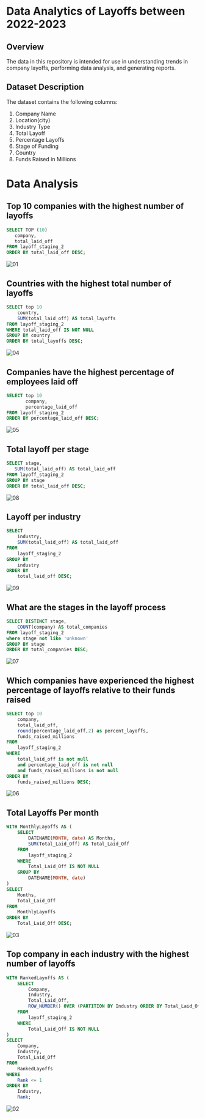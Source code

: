# Data Analytics of Layoffs between 2022-2023

## Overview

The data in this repository is intended for use in understanding trends in company layoffs, performing data analysis, and generating reports.

## Dataset Description
The dataset contains the following columns:
1. Company Name
2. Location(city)
3. Industry Type
4. Total Layoff
5. Percentage Layoffs
6. Stage of Funding
7. Country
8. Funds Raised in Millions

# Data Analysis

## Top 10 companies with the highest number of layoffs
```sql
SELECT TOP (10) 
   company, 
   total_laid_off
FROM layoff_staging_2
ORDER BY total_laid_off DESC;
```
![01](https://github.com/MoaviaMahmood/SQL_Data_Analytics_of_Independence-days-of-countries/assets/168455506/fa707a8d-b342-4c2c-9226-204991d3fa41)

## Countries with the highest total number of layoffs
```sql
SELECT top 10
	country, 
	SUM(total_laid_off) AS total_layoffs
FROM layoff_staging_2
WHERE total_laid_off IS NOT NULL
GROUP BY country
ORDER BY total_layoffs DESC;
```
![04](https://github.com/MoaviaMahmood/SQL_Data_Analytics_of_Independence-days-of-countries/assets/168455506/11dd1e7a-0c33-40a8-91cd-518fd7d2e3f4)

## Companies have the highest percentage of employees laid off
```sql
SELECT top 10
       company,
       percentage_laid_off
FROM layoff_staging_2
ORDER BY percentage_laid_off DESC;
```
![05](https://github.com/MoaviaMahmood/SQL_Data_Analytics_of_Independence-days-of-countries/assets/168455506/60b893e5-6cbe-4b35-b986-83af5d434b6a)
   
## Total layoff per stage
```sql
SELECT stage,
   SUM(total_laid_off) AS total_laid_off
FROM layoff_staging_2
GROUP BY stage
ORDER BY total_laid_off DESC;
```
![08](https://github.com/MoaviaMahmood/SQL_Data_Analytics_of_Independence-days-of-countries/assets/168455506/a156e793-ce5b-4bb0-8129-23dda2330c3c)

## Layoff per industry
```sql
SELECT 
    industry, 
    SUM(total_laid_off) AS total_laid_off
FROM 
    layoff_staging_2
GROUP BY 
    industry
ORDER BY 
    total_laid_off DESC;
```
![09](https://github.com/MoaviaMahmood/SQL_Data_Analytics_of_Independence-days-of-countries/assets/168455506/f3b01ec3-2148-4b3d-8fb4-72d23a53f4ec)

## What are the stages in the layoff process
```sql
SELECT DISTINCT stage, 
	COUNT(company) AS total_companies
FROM layoff_staging_2
where stage not like 'unknown'
GROUP BY stage
ORDER BY total_companies DESC;
```
![07](https://github.com/MoaviaMahmood/SQL_Data_Analytics_of_Independence-days-of-countries/assets/168455506/2efc0676-4a08-4f92-8a92-749d417b5f6b)

## Which companies have experienced the highest percentage of layoffs relative to their funds raised
```sql
SELECT top 10
    company, 
    total_laid_off, 
    round(percentage_laid_off,2) as percent_layoffs, 
    funds_raised_millions
FROM 
    layoff_staging_2
WHERE 
	total_laid_off is not null
	and percentage_laid_off is not null
	and funds_raised_millions is not null
ORDER BY 
    funds_raised_millions DESC;
```
![06](https://github.com/MoaviaMahmood/SQL_Data_Analytics_of_Independence-days-of-countries/assets/168455506/39c8ca4a-d9ef-4eb9-ab69-d0ddef4dcd07)

## Total Layoffs Per month
```sql
WITH MonthlyLayoffs AS (
    SELECT 
        DATENAME(MONTH, date) AS Months,
        SUM(Total_Laid_Off) AS Total_Laid_Off
    FROM 
        layoff_staging_2
    WHERE 
        Total_Laid_Off IS NOT NULL
    GROUP BY 
        DATENAME(MONTH, date)
)
SELECT 
    Months, 
    Total_Laid_Off
FROM 
    MonthlyLayoffs
ORDER BY 
    Total_Laid_Off DESC;
```

![03](https://github.com/MoaviaMahmood/SQL_Data_Analytics_of_Independence-days-of-countries/assets/168455506/cb179435-6154-4aa5-8fd5-4d93e6920ee2)

## Top company in each industry with the highest number of layoffs
```sql
WITH RankedLayoffs AS (
    SELECT 
        Company, 
        Industry, 
        Total_Laid_Off,
        ROW_NUMBER() OVER (PARTITION BY Industry ORDER BY Total_Laid_Off DESC) AS Rank
    FROM 
        layoff_staging_2
    WHERE 
        Total_Laid_Off IS NOT NULL
)
SELECT 
    Company, 
    Industry, 
    Total_Laid_Off
FROM 
    RankedLayoffs
WHERE 
    Rank <= 1
ORDER BY 
    Industry, 
    Rank;
```
![02](https://github.com/MoaviaMahmood/SQL_Data_Analytics_of_Independence-days-of-countries/assets/168455506/10b9fdd4-beb6-4a71-8af3-f72535ad306f)
